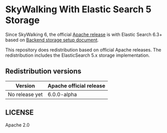 # SkyWalking With Elastic Search 5 Storage
Since SkyWalking 6, the official [Apache release](http://skywalking.apache.org/downloads/) is with Elastic Search 6.3+ 
based on [Backend storage setup document](https://github.com/apache/incubator-skywalking/blob/master/docs/en/setup/backend/backend-storage.md#elasticsearch-6).

This repository does redistribution based on official Apache releases. The redistribution includes the ElasticSearch 5.x storage implementation.

## Redistribution versions
| Version |Apache official release| 
|---|----|
|No release yet| 6.0.0-alpha |

## LICENSE
Apache 2.0
